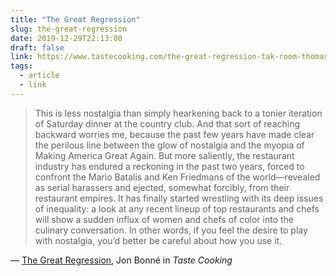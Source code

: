 ```yaml
---
title: "The Great Regression"
slug: the-great-regression
date: 2019-12-29T22:13:00
draft: false
link: https://www.tastecooking.com/the-great-regression-tak-room-thomas-keller-new-nostalgia/
tags:
  - article
  - link
---
```


> This is less nostalgia than simply hearkening back to a tonier iteration of Saturday dinner at the country club. And that sort of reaching backward worries me, because the past few years have made clear the perilous line between the glow of nostalgia and the myopia of Making America Great Again. But more saliently, the restaurant industry has endured a reckoning in the past two years, forced to confront the Mario Batalis and Ken Friedmans of the world—revealed as serial harassers and ejected, somewhat forcibly, from their restaurant empires. It has finally started wrestling with its deep issues of inequality: a look at any recent lineup of top restaurants and chefs will show a sudden influx of women and chefs of color into the culinary conversation. In other words, if you feel the desire to play with nostalgia, you’d better be careful about how you use it.

— [The Great Regression](https://www.tastecooking.com/the-great-regression-tak-room-thomas-keller-new-nostalgia/), Jon Bonné in _Taste Cooking_
